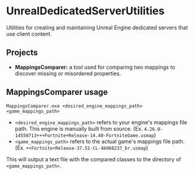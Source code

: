 # UnrealDedicatedServerUtilities
Utilities for creating and maintaining Unreal Engine dedicated servers that use client content.

## Projects
- **MappingsComparer:** a tool used for comparing two mappings to discover missing or misordered properties. 

## MappingsComparer usage
```
MappingsComparer.exe <desired_engine_mappings_path> <game_mappings_path>
```
- `<desired_engine_mappings_path>` refers to your engine's mappings file path. This engine is manually built from source. (Ex. `4.26.0-14550713+++Fortnite+Release-14.40-FortniteGame.usmap`)
- `<game_mappings_path>` refers to the actual game's mappings file path. (Ex. `++Fortnite+Release-37.51-CL-46968237_br.usmap`)

This will output a text file with the compared classes to the directory of `<game_mappings_path>`.
